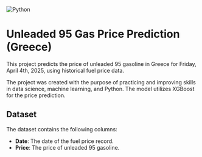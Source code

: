 
![Python](https://img.shields.io/badge/python-3.9-blue)
# Unleaded 95 Gas Price Prediction (Greece)

This project predicts the price of unleaded 95 gasoline in Greece for Friday, April 4th, 2025, using historical fuel price data.

The project was created with the purpose of practicing and improving skills in data science, machine learning, and Python. The model utilizes XGBoost for the price prediction.

## Dataset

The dataset contains the following columns:
- **Date**: The date of the fuel price record.
- **Price**: The price of unleaded 95 gasoline.

